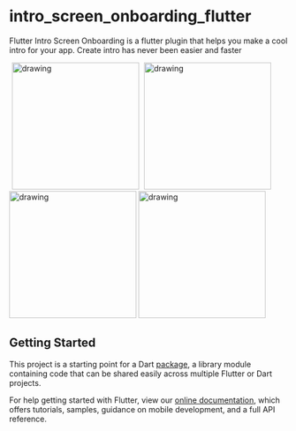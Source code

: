 # intro_screen_onboarding_flutter

Flutter Intro Screen Onboarding is a flutter plugin that helps you make a cool intro for your app. Create intro has never been easier and faster


<p>
<img src="https://github.com/daturit/intro_screen_onboarding/blob/master/intro_screen_onboarding/intro1.png" alt="drawing" width="230px" hspace="5"/>
<img src="https://github.com/daturit/intro_screen_onboarding/blob/master/intro_screen_onboarding/intro2.png" alt="drawing" width="230px"  />
<img src="https://github.com/daturit/intro_screen_onboarding/blob/master/intro_screen_onboarding/intro3.png" alt="drawing" width="230px"  />
<img src="https://github.com/daturit/intro_screen_onboarding/blob/master/intro_screen_onboarding/intro4.png" alt="drawing" width="230px"  />
</p>

## Getting Started

This project is a starting point for a Dart
[package](https://flutter.dev/developing-packages/),
a library module containing code that can be shared easily across
multiple Flutter or Dart projects.

For help getting started with Flutter, view our 
[online documentation](https://flutter.dev/docs), which offers tutorials, 
samples, guidance on mobile development, and a full API reference.
